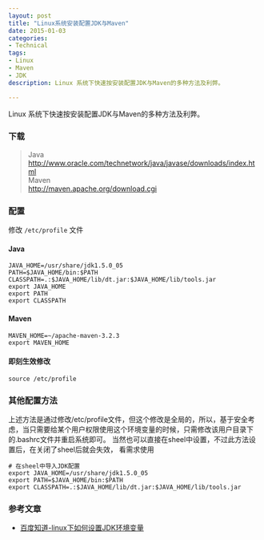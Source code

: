```yaml
---
layout: post
title: "Linux系统安装配置JDK与Maven"
date: 2015-01-03
categories: 
- Technical
tags: 
- Linux
- Maven
- JDK
description: Linux 系统下快速按安装配置JDK与Maven的多种方法及利弊。

---
```


Linux 系统下快速按安装配置JDK与Maven的多种方法及利弊。

<!-- more -->

### 下载

> Java  
> http://www.oracle.com/technetwork/java/javase/downloads/index.html  
> Maven  
> http://maven.apache.org/download.cgi

### 配置

修改 `/etc/profile` 文件
#### Java
```
JAVA_HOME=/usr/share/jdk1.5.0_05 
PATH=$JAVA_HOME/bin:$PATH
CLASSPATH=.:$JAVA_HOME/lib/dt.jar:$JAVA_HOME/lib/tools.jar 
export JAVA_HOME 
export PATH 
export CLASSPATH
```
#### Maven

```
MAVEN_HOME=~/apache-maven-3.2.3
export MAVEN_HOME
```

#### 即刻生效修改
```
source /etc/profile
```


### 其他配置方法

上述方法是通过修改/etc/profile文件，但这个修改是全局的，所以，基于安全考虑，当只需要给某个用户权限使用这个环境变量的时候，只需修改该用户目录下的.bashrc文件并重启系统即可。
当然也可以直接在sheel中设置，不过此方法设置后，在关闭了sheel后就会失效， 看需求使用

```
# 在sheel中导入JDK配置
export JAVA_HOME=/usr/share/jdk1.5.0_05
export PATH=$JAVA_HOME/bin:$PATH
export CLASSPATH=.:$JAVA_HOME/lib/dt.jar:$JAVA_HOME/lib/tools.jar
```

### 参考文章

* [百度知道-linux下如何设置JDK环境变量][1]


  [1]: http://zhidao.baidu.com/link?url=0XeoCXTgx-QLIMZVfWQlsak206gNr_7dkmdYHenFEB25gyt35Ctqzq5W0Kp9WmYaJT2LhSBsacETKP5Iizefm_
